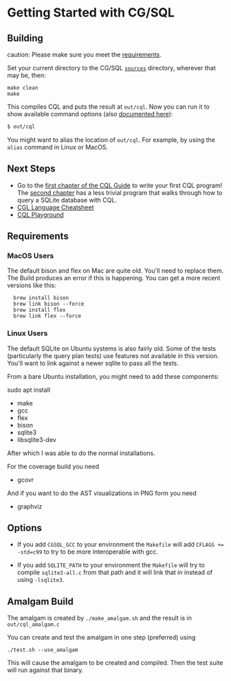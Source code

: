 # Getting Started with CG/SQL

## Building
caution: Please make sure you meet the [requirements](#requirements).

Set your current directory to the CG/SQL [`sources`](https://github.com/facebookincubator/CG-SQL/tree/main/sources) directory, wherever that may be, then:

```
make clean
make
```

This compiles CQL and puts the result at `out/cql`. Now you can run it to show available command options (also [documented here](https://cgsql.dev/cql-guide/x1)):
```bash
$ out/cql
```

You might want to alias the location of `out/cql`. For example, by using the `alias` command in Linux or MacOS.

## Next Steps

- Go to the [first chapter of the CQL Guide](https://github.com/ricomariani/CG-SQL-author/blob/main/CQL_Guide/generated/guide.md#getting-started) to write your first CQL program!
The [second chapter](https://github.com/ricomariani/CG-SQL-author/blob/main/CQL_Guide/generated/guide.md#a-sample-program) has a less trivial program that walks through how to query a SQLite database with CQL.
- [CGL Language Cheatsheet](https://github.com/ricomariani/CG-SQL-author/blob/main/CQL_Guide/generated/guide.md#appendix-6-cql-in-20-minutes)
- [CQL Playground](https://github.com/ricomariani/CG-SQL-author/blob/main/docs/playground.md)

## Requirements

### MacOS Users
The default bison and flex on Mac are quite old.  You'll need to replace them. The Build
produces an error if this is happening.  You can get a more recent versions like this:

```
  brew install bison
  brew link bison --force
  brew install flex
  brew link flex --force
```

### Linux Users
The default SQLite on Ubuntu systems is also fairly old.  Some of the tests (particularly
the query plan tests) use features not available in this version.  You'll want to link
against a newer sqlite to pass all the tests.

From a bare Ubuntu installation, you might need to add these components:

sudo apt install

* make
* gcc
* flex
* bison
* sqlite3
* libsqlite3-dev

After which I was able to do the normal installations.

For the coverage build you need
* gcovr

And if you want to do the AST visualizations in PNG form you need
* graphviz

## Options

* If you add `CGSQL_GCC` to your environment the `Makefile` will add `CFLAGS += -std=c99`
to try to be more interoperable with gcc.

* If you add `SQLITE_PATH` to your environment the `Makefile` will try to compile `sqlite3-all.c` from that path
and it will link that in instead of using `-lsqlite3`.

## Amalgam Build

The amalgam is created by `./make_amalgam.sh` and the result is in `out/cql_amalgam.c`

You can create and test the amalgam in one step (preferred) using

```
./test.sh --use_amalgam
```

This will cause the amalgam to be created and compiled.  Then the test suite will run against that binary.
